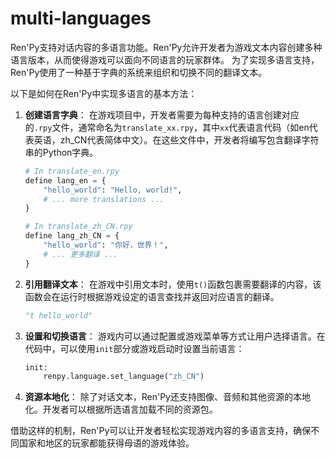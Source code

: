 # multi-languages
Ren'Py支持对话内容的多语言功能。Ren'Py允许开发者为游戏文本内容创建多种语言版本，从而使得游戏可以面向不同语言的玩家群体。
为了实现多语言支持，Ren'Py使用了一种基于字典的系统来组织和切换不同的翻译文本。

以下是如何在Ren'Py中实现多语言的基本方法：

1. **创建语言字典**：
   在游戏项目中，开发者需要为每种支持的语言创建对应的`.rpy`文件，通常命名为`translate_xx.rpy`，其中`xx`代表语言代码（如en代表英语，zh_CN代表简体中文）。在这些文件中，开发者将编写包含翻译字符串的Python字典。

   ```python
   # In translate_en.rpy
   define lang_en = {
       "hello_world": "Hello, world!",
       # ... more translations ...
   }

   # In translate_zh_CN.rpy
   define lang_zh_CN = {
       "hello_world": "你好，世界！",
       # ... 更多翻译 ...
   }
   ```

2. **引用翻译文本**：
   在游戏中引用文本时，使用`t()`函数包裹需要翻译的内容，该函数会在运行时根据游戏设定的语言查找并返回对应语言的翻译。

   ```python
   "t hello_world"
   ```

3. **设置和切换语言**：
   游戏内可以通过配置或游戏菜单等方式让用户选择语言。在代码中，可以使用`init`部分或游戏启动时设置当前语言：

   ```python
   init:
       renpy.language.set_language("zh_CN")
   ```

4. **资源本地化**：
   除了对话文本，Ren'Py还支持图像、音频和其他资源的本地化。开发者可以根据所选语言加载不同的资源包。

借助这样的机制，Ren'Py可以让开发者轻松实现游戏内容的多语言支持，确保不同国家和地区的玩家都能获得母语的游戏体验。